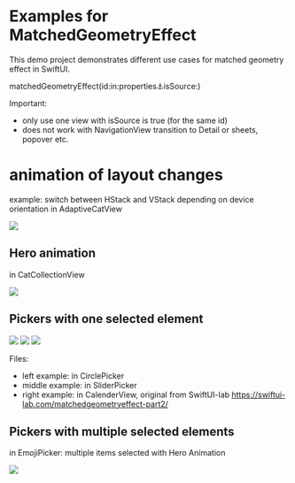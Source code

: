 # Examples for MatchedGeometryEffect

This demo project demonstrates different use cases for matched geometry effect in SwiftUI.

matchedGeometryEffect(id:in:properties:anchor:isSource:)

Important:
- only use one view with isSource is true (for the same id)
- does not work with NavigationView transition to Detail or sheets, popover etc.


# animation of layout changes
example: switch between HStack and VStack depending on device orientation
in AdaptiveCatView

   ![](images/layoutanimation.gif)


## Hero animation
in CatCollectionView

   ![](images/heroanimation.gif)
   


## Pickers with one selected element 

   ![](images/circlepicker.gif)
   ![](images/sliderpicker.gif)
   ![](images/calenderview.gif)
   
Files:
  - left example: in CirclePicker
  - middle example: in SliderPicker
  - right example: in  CalenderView, original from SwiftUI-lab https://swiftui-lab.com/matchedgeometryeffect-part2/
 
 
## Pickers with multiple selected elements
in EmojiPicker: multiple items selected with Hero Animation

   ![](images/emojipicker.gif)
  
  
  
  
